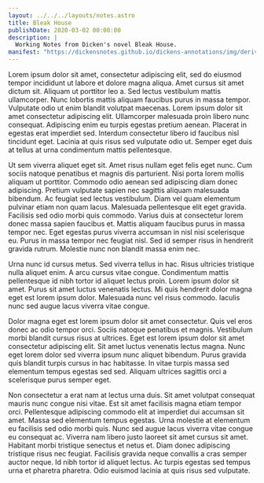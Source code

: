 ```yaml
---
layout: ../../../layouts/notes.astro
title: Bleak House
publishDate: 2020-03-02 00:00:00
description: |
  Working Notes from Dicken's novel Bleak House.
manifest: "https://dickensnotes.github.io/dickens-annotations/img/derivatives/iiif/davidcopperfieldtranscription/manifest.json"
---
```


Lorem ipsum dolor sit amet, consectetur adipiscing elit, sed do eiusmod tempor incididunt ut labore et dolore magna aliqua. Amet cursus sit amet dictum sit. Aliquam ut porttitor leo a. Sed lectus vestibulum mattis ullamcorper. Nunc lobortis mattis aliquam faucibus purus in massa tempor. Vulputate odio ut enim blandit volutpat maecenas. Lorem ipsum dolor sit amet consectetur adipiscing elit. Ullamcorper malesuada proin libero nunc consequat. Adipiscing enim eu turpis egestas pretium aenean. Placerat in egestas erat imperdiet sed. Interdum consectetur libero id faucibus nisl tincidunt eget. Lacinia at quis risus sed vulputate odio ut. Semper eget duis at tellus at urna condimentum mattis pellentesque.

Ut sem viverra aliquet eget sit. Amet risus nullam eget felis eget nunc. Cum sociis natoque penatibus et magnis dis parturient. Nisi porta lorem mollis aliquam ut porttitor. Commodo odio aenean sed adipiscing diam donec adipiscing. Pretium vulputate sapien nec sagittis aliquam malesuada bibendum. Ac feugiat sed lectus vestibulum. Diam vel quam elementum pulvinar etiam non quam lacus. Malesuada pellentesque elit eget gravida. Facilisis sed odio morbi quis commodo. Varius duis at consectetur lorem donec massa sapien faucibus et. Mattis aliquam faucibus purus in massa tempor nec. Eget egestas purus viverra accumsan in nisl nisi scelerisque eu. Purus in massa tempor nec feugiat nisl. Sed id semper risus in hendrerit gravida rutrum. Molestie nunc non blandit massa enim nec.

Urna nunc id cursus metus. Sed viverra tellus in hac. Risus ultricies tristique nulla aliquet enim. A arcu cursus vitae congue. Condimentum mattis pellentesque id nibh tortor id aliquet lectus proin. Lorem ipsum dolor sit amet. Purus sit amet luctus venenatis lectus. Mi quis hendrerit dolor magna eget est lorem ipsum dolor. Malesuada nunc vel risus commodo. Iaculis nunc sed augue lacus viverra vitae congue.

Dolor magna eget est lorem ipsum dolor sit amet consectetur. Quis vel eros donec ac odio tempor orci. Sociis natoque penatibus et magnis. Vestibulum morbi blandit cursus risus at ultrices. Eget est lorem ipsum dolor sit amet consectetur adipiscing elit. Sit amet luctus venenatis lectus magna. Nunc eget lorem dolor sed viverra ipsum nunc aliquet bibendum. Purus gravida quis blandit turpis cursus in hac habitasse. In vitae turpis massa sed elementum tempus egestas sed sed. Aliquam ultrices sagittis orci a scelerisque purus semper eget.

Non consectetur a erat nam at lectus urna duis. Sit amet volutpat consequat mauris nunc congue nisi vitae. Est sit amet facilisis magna etiam tempor orci. Pellentesque adipiscing commodo elit at imperdiet dui accumsan sit amet. Massa sed elementum tempus egestas. Urna molestie at elementum eu facilisis sed odio morbi quis. Nunc sed augue lacus viverra vitae congue eu consequat ac. Viverra nam libero justo laoreet sit amet cursus sit amet. Habitant morbi tristique senectus et netus et. Diam donec adipiscing tristique risus nec feugiat. Facilisis gravida neque convallis a cras semper auctor neque. Id nibh tortor id aliquet lectus. Ac turpis egestas sed tempus urna et pharetra pharetra. Odio euismod lacinia at quis risus sed vulputate.
